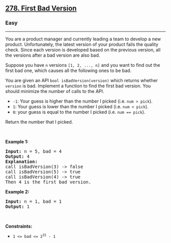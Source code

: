 <h2><a href="https://leetcode.com/problems/first-bad-version/description/">278. First Bad Version</a>
</h2><h3>Easy</h3><hr><div><p>You are a product manager and currently leading a team to develop a new product. Unfortunately, the latest version of your product fails the quality check. Since each version is developed based on the previous version, all the versions after a bad version are also bad.</p>
<p>Suppose you have <code>n</code> versions <code>[1, 2, ..., n]</code> and you want to find out the first bad one, which causes all the following ones to be bad.</p>
<p>You are given an API <code>bool isBadVersion(version)</code> which returns whether <code>version</code> is bad. Implement a function to find the first bad version. You should minimize the number of calls to the API.</p>

<ul>
<li><code>-1</code>: Your guess is higher than the number I picked (i.e. <code>num > pick</code>).</li>
<li><code>1</code>: Your guess is lower than the number I picked (i.e. <code>num < pick</code>).</li>
<li><code>0</code>: your guess is equal to the number I picked (i.e. <code>num == pick</code>).</li>
</ul>

<p>Return the number that I picked.</p>

<p>&nbsp;</p>
<p><strong class="example">Example 1:</strong></p>

<pre><strong>Input:</strong> n = 5, bad = 4
<strong>Output:</strong> 4
<strong>Explanation:</strong>
call isBadVersion(3) -> false
call isBadVersion(5) -> true
call isBadVersion(4) -> true
Then 4 is the first bad version.
</pre>

<p><strong class="example">Example 2:</strong></p>

<pre><strong>Input:</strong> n = 1, bad = 1
<strong>Output:</strong> 1
</pre>

<p>&nbsp;</p>
<p><strong>Constraints:</strong></p>

<ul>
	<li><code>1 <= bad <= 2<sup>31</sup> - 1</code></li>
</ul>
